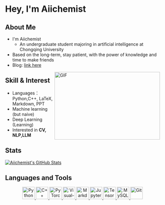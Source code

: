 # Hey, I'm Aiichemist

## About Me

- I'm Aiichemist
  -  An undergraduate student majoring in artificial intelligence at Chongqing University
- Based on the long-term, stay patient, with the power of knowledge and time to make friends
- Blog: [link here](https://aiichemist.github.io/)

<img align="right" alt="GIF" src="https://github.com/abhisheknaiidu/abhisheknaiidu/blob/master/code.gif?raw=true" width="343" height="220" title="Do what you like, and do it best!">

## Skill & Interest

- Languages：Python,C++,  LaTeX, Markdown, PPT
- Machine learning (but naive)
- Deep Learning (Learning)
- Interested in **CV, NLP,LLM**



## Stats

<a href="https://github.com/Aiichemist/Aiichemist">
  <img align="center" src="https://github-readme-stats.vercel.app/api/top-langs/?username=Aiichemist&langs_count=10&layout=compact&exclude_repo=aiichemist.github.io" alt="Aiichemist's GitHub Stats" /></a>

## Languages and Tools

<p align="center">
<a href='https://www.python.org/'>
  <img src="https://www.vectorlogo.zone/logos/python/python-icon.svg" alt="Python" height="40"/>
</a>
<a href='https://en.cppreference.com/w/cpp'>
  <img src='https://cdn.jsdelivr.net/npm/simple-icons@6.20.0/icons/cplusplus.svg' alt='C++' height='40'>
</a>
<a href="https://pytorch.org/"> 
  <img src="https://www.vectorlogo.zone/logos/pytorch/pytorch-icon.svg" alt="PyTorch" height="40"/> 
</a>
<a href='https://code.visualstudio.com/'>
  <img src="https://www.vectorlogo.zone/logos/visualstudio_code/visualstudio_code-icon.svg" alt="Visual-Studio-Code" height="40"/> 
</a>
  <a href='https://markdown.com.cn/'>
  <img src="https://www.vectorlogo.zone/logos/markdown-here/markdown-here-icon.svg" alt="Markdown" height="40"/> 
</a>
<a href='https://jupyter.org/'>
  <img src="https://www.vectorlogo.zone/logos/jupyter/jupyter-icon.svg" alt="Jupyter" height="40"/> 
</a>
<a href='https://tensorflow.google.cn/'>
  <img src="https://www.vectorlogo.zone/logos/tensorflow/tensorflow-icon.svg" alt="TensorFlow" height="40"/> 
</a>
<a href='https://www.mysql.com/'>
  <img src="https://www.vectorlogo.zone/logos/mysql/mysql-icon.svg" alt="MySQL" height="40"/> 
</a>
<a href='https://git-scm.com/'>
  <img src="https://www.vectorlogo.zone/logos/git-scm/git-scm-icon.svg" alt="Git" height="40"/>
</a>
</p>
